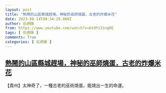 ```yaml
---
layout: post
title: "熱鬧的山區縣城趕場，神秘的巫師燒蛋，古老的炸爆米花"
date: 2023-08-14T00:34:29.000Z
author: 石炳鋒
from: https://www.youtube.com/watch?v=btdYi31ngRE
tags: [ 石炳锋 ]
comments: True
categories: [ 石炳锋 ]
---
```

<!--1691973269000-->
[熱鬧的山區縣城趕場，神秘的巫師燒蛋，古老的炸爆米花](https://www.youtube.com/watch?v=btdYi31ngRE)
------

<div>
【貴州】太神奇了，一種古老的巫術燒蛋，能燒出一生的命運。
</div>
